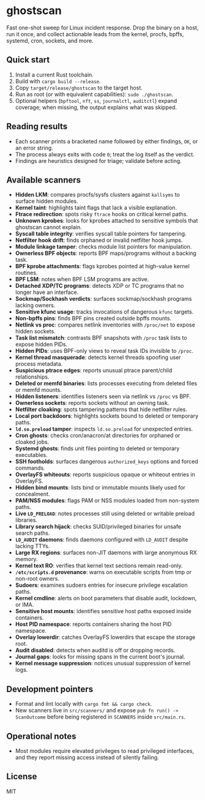 # ghostscan

Fast one-shot sweep for Linux incident response. Drop the binary on a host, run it once, and collect actionable leads from the kernel, procfs, bpffs, systemd, cron, sockets, and more.

## Quick start

1. Install a current Rust toolchain.
2. Build with `cargo build --release`.
3. Copy `target/release/ghostscan` to the target host.
4. Run as root (or with equivalent capabilities): `sudo ./ghostscan`.
5. Optional helpers (`bpftool`, `nft`, `ss`, `journalctl`, `auditctl`) expand coverage; when missing, the output explains what was skipped.

## Reading results

- Each scanner prints a bracketed name followed by either findings, `OK`, or an error string.
- The process always exits with code `0`; treat the log itself as the verdict.
- Findings are heuristics designed for triage; validate before acting.

## Available scanners

- **Hidden LKM**: compares procfs/sysfs clusters against `kallsyms` to surface hidden modules.
- **Kernel taint**: highlights taint flags that lack a visible explanation.
- **Ftrace redirection**: spots risky `ftrace` hooks on critical kernel paths.
- **Unknown kprobes**: looks for kprobes attached to sensitive symbols that ghostscan cannot explain.
- **Syscall table integrity**: verifies syscall table pointers for tampering.
- **Netfilter hook drift**: finds orphaned or invalid netfilter hook jumps.
- **Module linkage tamper**: checks module list pointers for manipulation.
- **Ownerless BPF objects**: reports BPF maps/programs without a backing task.
- **BPF kprobe attachments**: flags kprobes pointed at high-value kernel routines.
- **BPF LSM**: notes when BPF LSM programs are active.
- **Detached XDP/TC programs**: detects XDP or TC programs that no longer have an interface.
- **Sockmap/Sockhash verdicts**: surfaces sockmap/sockhash programs lacking owners.
- **Sensitive kfunc usage**: tracks invocations of dangerous `kfunc` targets.
- **Non-bpffs pins**: finds BPF pins created outside bpffs mounts.
- **Netlink vs proc**: compares netlink inventories with `/proc/net` to expose hidden sockets.
- **Task list mismatch**: contrasts BPF snapshots with `/proc` task lists to expose hidden PIDs.
- **Hidden PIDs**: uses BPF-only views to reveal task IDs invisible to `/proc`.
- **Kernel thread masquerade**: detects kernel threads spoofing user process metadata.
- **Suspicious ptrace edges**: reports unusual ptrace parent/child relationships.
- **Deleted or memfd binaries**: lists processes executing from deleted files or memfd mounts.
- **Hidden listeners**: identifies listeners seen via netlink vs `/proc` vs BPF.
- **Ownerless sockets**: reports sockets without an owning task.
- **Netfilter cloaking**: spots tampering patterns that hide netfilter rules.
- **Local port backdoors**: highlights sockets bound to deleted or temporary paths.
- **`ld.so.preload` tamper**: inspects `ld.so.preload` for unexpected entries.
- **Cron ghosts**: checks cron/anacron/at directories for orphaned or cloaked jobs.
- **Systemd ghosts**: finds unit files pointing to deleted or temporary executables.
- **SSH footholds**: surfaces dangerous `authorized_keys` options and forced commands.
- **OverlayFS whiteouts**: reports suspicious opaque or whiteout entries in OverlayFS.
- **Hidden bind mounts**: lists bind or immutable mounts likely used for concealment.
- **PAM/NSS modules**: flags PAM or NSS modules loaded from non-system paths.
- **Live `LD_PRELOAD`**: notes processes still using deleted or writable preload libraries.
- **Library search hijack**: checks SUID/privileged binaries for unsafe search paths.
- **`LD_AUDIT` daemons**: finds daemons configured with `LD_AUDIT` despite lacking TTYs.
- **Large RX regions**: surfaces non-JIT daemons with large anonymous RX memory.
- **Kernel text RO**: verifies that kernel text sections remain read-only.
- **`/etc/scripts.d` provenance**: warns on executable scripts from tmp or non-root owners.
- **Sudoers**: examines sudoers entries for insecure privilege escalation paths.
- **Kernel cmdline**: alerts on boot parameters that disable audit, lockdown, or IMA.
- **Sensitive host mounts**: identifies sensitive host paths exposed inside containers.
- **Host PID namespace**: reports containers sharing the host PID namespace.
- **Overlay lowerdir**: catches OverlayFS lowerdirs that escape the storage root.
- **Audit disabled**: detects when auditd is off or dropping records.
- **Journal gaps**: looks for missing spans in the current boot's journal.
- **Kernel message suppression**: notices unusual suppression of kernel logs.

## Development pointers

- Format and lint locally with `cargo fmt && cargo check`.
- New scanners live in `src/scanners/` and expose `pub fn run() -> ScanOutcome` before being registered in `SCANNERS` inside `src/main.rs`.

## Operational notes

- Most modules require elevated privileges to read privileged interfaces, and they report missing access instead of silently failing.

## License

MIT
